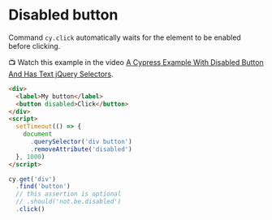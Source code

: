 # Disabled button

<!-- fiddle Button becomes enabled -->

Command `cy.click` automatically waits for the element to be enabled before clicking.

📺 Watch this example in the video [A Cypress Example With Disabled Button And Has Text jQuery Selectors](https://youtu.be/GYW4vIehd6Y).

```html
<div>
  <label>My button</label>
  <button disabled>Click</button>
</div>
<script>
  setTimeout(() => {
    document
      .querySelector('div button')
      .removeAttribute('disabled')
  }, 1000)
</script>
```

```js
cy.get('div')
  .find('button')
  // this assertion is optional
  // .should('not.be.disabled')
  .click()
```

<!-- fiddle-end -->
